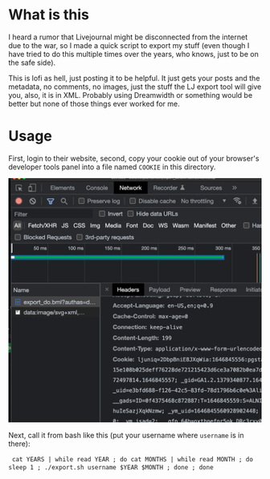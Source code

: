 # What is this

I heard a rumor that Livejournal might be disconnected from the internet due to the war, so I made a quick script to export my stuff (even though I have tried to do this multiple times over the years, who knows, just to be on the safe side).

This is lofi as hell, just posting it to be helpful. It just gets your posts and the metadata, no comments, no images, just the stuff the LJ export tool will give you, also, it is in XML. Probably using Dreamwidth or something would be better but none of those things ever worked for me.

# Usage

First, login to their website, second, copy your cookie out of your browser's developer tools panel into a file named `COOKIE` in this directory.

![](./devtools.png)

Next, call it from bash like this (put your username where `username` is in there):

```
 cat YEARS | while read YEAR ; do cat MONTHS | while read MONTH ; do sleep 1 ; ./export.sh username $YEAR $MONTH ; done ; done
```

